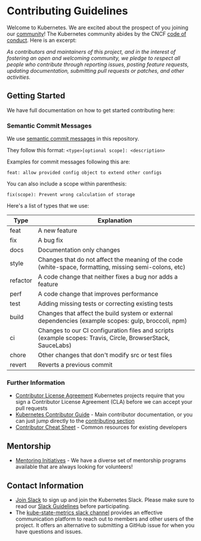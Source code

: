# Contributing Guidelines

Welcome to Kubernetes. We are excited about the prospect of you joining our [community](https://github.com/kubernetes/community)! The Kubernetes community abides by the CNCF [code of conduct](https://github.com/cncf/foundation/blob/master/code-of-conduct.md). Here is an excerpt:

_As contributors and maintainers of this project, and in the interest of fostering an open and welcoming community, we pledge to respect all people who contribute through reporting issues, posting feature requests, updating documentation, submitting pull requests or patches, and other activities._

## Getting Started

We have full documentation on how to get started contributing here:

### Semantic Commit Messages

We use [semantic commit messages](https://www.conventionalcommits.org/en/v1.0.0/) in this repository.

They follow this format: `<type>[optional scope]: <description>`

Examples for commit messages following this are:

`feat: allow provided config object to extend other configs`

You can also include a scope within parenthesis:

`fix(scope): Prevent wrong calculation of storage`

Here's a list of types that we use:

| Type | Explanation |
|---|---|
| feat | A new feature |
| fix | A bug fix |
| docs | Documentation only changes |
| style | Changes that do not affect the meaning of the code (white-space, formatting, missing semi-colons, etc) |
| refactor | A code change that neither fixes a bug nor adds a feature |
| perf |  A code change that improves performance |
| test | Adding missing tests or correcting existing tests |
| build |Changes that affect the build system or external dependencies (example scopes: gulp, broccoli, npm) |
| ci | Changes to our CI configuration files and scripts (example scopes: Travis, Circle, BrowserStack, SauceLabs) |
| chore | Other changes that don't modify src or test files |
| revert | Reverts a previous commit |

### Further Information

* [Contributor License Agreement](https://git.k8s.io/community/CLA.md) Kubernetes projects require that you sign a Contributor License Agreement (CLA) before we can accept your pull requests
* [Kubernetes Contributor Guide](http://git.k8s.io/community/contributors/guide) - Main contributor documentation, or you can just jump directly to the [contributing section](http://git.k8s.io/community/contributors/guide#contributing)
* [Contributor Cheat Sheet](https://git.k8s.io/community/contributors/guide/contributor-cheatsheet/README.md) - Common resources for existing developers

## Mentorship

* [Mentoring Initiatives](https://git.k8s.io/community/mentoring) - We have a diverse set of mentorship programs available that are always looking for volunteers!

## Contact Information

* [Join Slack](http://slack.k8s.io) to sign up and join the Kubernetes Slack. Please make sure to read our [Slack Guidelines](https://github.com/kubernetes/community/blob/master/communication/slack-guidelines.md) before participating.
* The [kube-state-metrics slack channel](https://kubernetes.slack.com/messages/CJJ529RUY) provides an effective communication platform to reach out to members and other users of the project. It offers an alternative to submitting a GitHub issue for when you have questions and issues.
